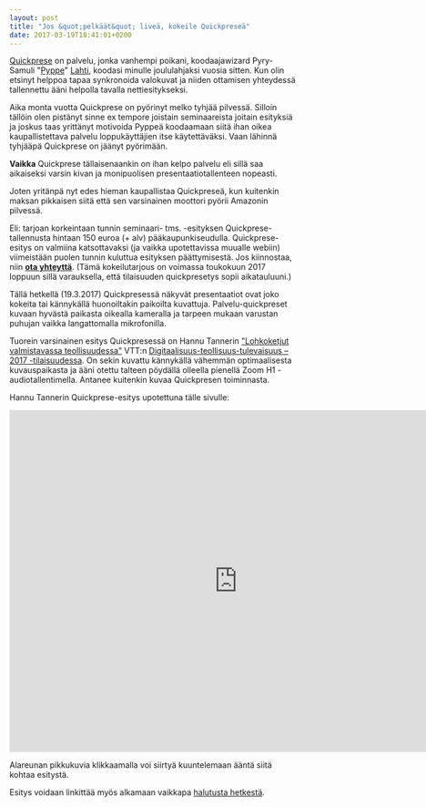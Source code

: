 ```yaml
---
layout: post
title: "Jos &quot;pelkäät&quot; liveä, kokeile Quickpreseä"
date: 2017-03-19T18:41:01+0200
---
```


[Quickprese](http://quickprese.com/) on palvelu, jonka vanhempi poikani, koodaajawizard Pyry-Samuli "[Pyppe](http://www.pyppe.fi/)" [Lahti](https://www.linkedin.com/in/pyppe/), koodasi minulle joululahjaksi vuosia sitten. Kun olin etsinyt helppoa tapaa synkronoida valokuvat ja niiden ottamisen yhteydessä tallennettu ääni helpolla tavalla nettiesitykseksi.<!--more-->

Aika monta vuotta Quickprese on pyörinyt melko tyhjää pilvessä. Silloin tällöin olen pistänyt sinne ex tempore joistain seminaareista joitain esityksiä ja joskus taas yrittänyt motivoida Pyppeä koodaamaan siitä ihan oikea kaupallistettava palvelu loppukäyttäjien itse käytettäväksi. Vaan lähinnä tyhjääpä Quickprese on jäänyt pyörimään.

**Vaikka** Quickprese tällaisenaankin on ihan kelpo palvelu eli sillä saa aikaiseksi varsin kivan ja monipuolisen presentaatiotallenteen nopeasti.

Joten yritänpä nyt edes hieman kaupallistaa Quickpreseä, kun kuitenkin maksan pikkaisen siitä että sen varsinainen moottori pyörii Amazonin pilvessä.

Eli: tarjoan korkeintaan tunnin seminaari- tms. -esityksen Quickprese-tallennusta hintaan 150 euroa (+ alv) pääkaupunkiseudulla. Quickprese-esitys on valmiina katsottavaksi (ja vaikka upotettavissa muualle webiin) viimeistään puolen tunnin kuluttua esityksen päättymisestä. Jos kiinnostaa, niin **[ota yhteyttä](http://www.infocrea.fi/yhteystiedot/)**. (Tämä kokeilutarjous on voimassa toukokuun 2017 loppuun sillä varauksella, että tilaisuuden quickpresetys sopii aikatauluuni.)

Tällä hetkellä (19.3.2017) Quickpresessä näkyvät presentaatiot ovat joko kokeita tai kännykällä huonoiltakin paikoilta kuvattuja. Palvelu-quickpreset kuvaan hyvästä paikasta oikealla kameralla ja tarpeen mukaan varustan puhujan vaikka langattomalla mikrofonilla. 

Tuorein varsinainen esitys Quickpresessä on Hannu Tannerin ["Lohkoketjut valmistavassa teollisuudessa"](http://www.quickprese.com/dPrRi1/dtt17-lohkoketjut-tanner-15-3-2017) VTT:n [Digitaalisuus-teollisuus-tulevaisuus –2017 -tilaisuudessa](http://www.vtt.fi/medialle/tapahtumat/dtt2017). On sekin kuvattu kännykällä vähemmän optimaalisesta kuvauspaikasta ja ääni otettu talteen pöydällä olleella pienellä Zoom H1 -audiotallentimella. Antanee kuitenkin kuvaa Quickpresen toiminnasta. 

Hannu Tannerin Quickprese-esitys upotettuna tälle sivulle:

<iframe width="800" height="600" src="http://www.quickprese.com/embed/dPrRi1/dtt17-lohkoketjut-tanner-15-3-2017" frameborder="0" allowfullscreen></iframe>

Alareunan pikkukuvia klikkaamalla voi siirtyä kuuntelemaan ääntä siitä kohtaa esitystä. 

Esitys voidaan linkittää myös alkamaan vaikkapa [halutusta hetkestä](http://www.quickprese.com/dPrRi1/dtt17-lohkoketjut-tanner-15-3-2017?t=2m59s).